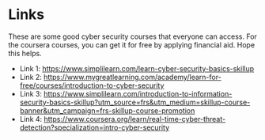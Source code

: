 # Links

These are some good cyber security courses that everyone can access. For the coursera courses, you can get it for free by applying financial aid. Hope this helps.

* Link 1: https://www.simplilearn.com/learn-cyber-security-basics-skillup
* Link 2: https://www.mygreatlearning.com/academy/learn-for-free/courses/introduction-to-cyber-security
* Link 3: https://www.simplilearn.com/introduction-to-information-security-basics-skillup?utm_source=frs&utm_medium=skillup-course-banner&utm_campaign=frs-skillup-course-promotion
* Link 4: https://www.coursera.org/learn/real-time-cyber-threat-detection?specialization=intro-cyber-security